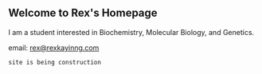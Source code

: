 ## Welcome to Rex's Homepage

I am a student interested in Biochemistry, Molecular Biology, and Genetics.

email: rex@rexkayinng.com






```markdown
site is being construction
```
